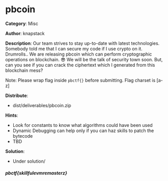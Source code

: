 # pbcoin

**Category**: Misc

**Author**: knapstack

**Description**: Our team strives to stay up-to-date with latest technologies. Somebody told me that I can secure my code if I use crypto on it. Drumrolls.. We are releasing pbcoin which can perform cryptographic operations on blockchain. 😎 We will be the talk of security town soon. But, can you see if you can crack the ciphertext which I generated from this blockchain mess?

Note: Please wrap flag inside `pbctf{}` before submitting. Flag charset is [a-z]

**Distribute**: 
 * dist/deliverables/pbcoin.zip

**Hints**:
 * Look for constants to know what algorithms could have been used
 * Dynamic Debugging can help only if you can haz skills to patch the bytecode
 * TBD

**Solution**: 
 * Under solution/

##### pbctf{skillfulevmremasterz}